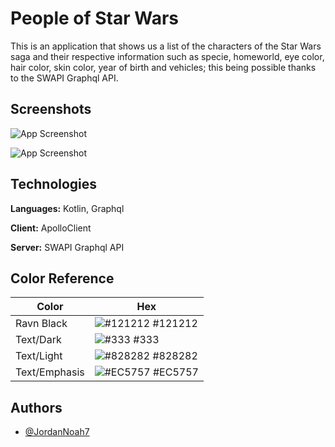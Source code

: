 
# People of Star Wars

This is an application that shows us a list of the characters of the Star Wars saga and their respective information such as specie, homeworld, eye color, hair color, skin color, year of birth and vehicles; this being possible thanks to the SWAPI Graphql API.
## Screenshots

![App Screenshot](https://i.ibb.co/W27njB6/SVID-20220312-101928-1.gif)

![App Screenshot](https://i.ibb.co/VNJ3Ljq/SVID-20220312-102034-1.gif)


## Technologies

**Languages:** Kotlin, Graphql

**Client:** ApolloClient

**Server:** SWAPI Graphql API

## Color Reference

| Color             | Hex                                                                |
| ----------------- | ------------------------------------------------------------------ |
| Ravn Black | ![#121212](https://via.placeholder.com/10/121212?text=+) #121212 |
| Text/Dark | ![#333](https://via.placeholder.com/10/333?text=+) #333 |
| Text/Light | ![#828282](https://via.placeholder.com/10/828282?text=+) #828282 |
| Text/Emphasis | ![#EC5757](https://via.placeholder.com/10/EC5757?text=+) #EC5757 |


## Authors

- [@JordanNoah7](https://github.com/JordanNoah7)